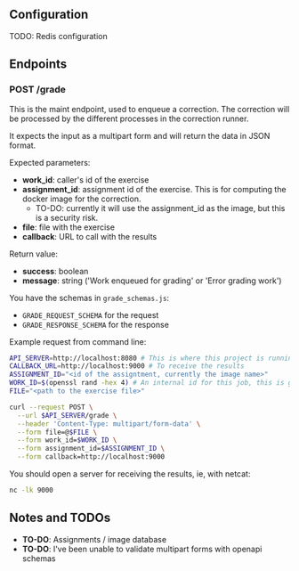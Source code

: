 
## Configuration

TODO: Redis configuration

## Endpoints

### POST /grade

This is the maint endpoint, used to enqueue a correction. The correction will be processed by the different processes in the correction runner.

It expects the input as a multipart form and will return the data in JSON format.

Expected parameters:
- **work_id**: caller's id of the exercise
- **assignment_id**: assignment id of the exercise. This is for computing the docker image for the correction.
  - TO-DO: currently it will use the assignment_id as the image, but this is a security risk.
- **file**: file with the exercise
- **callback**: URL to call with the results

Return value:
- **success**: boolean
- **message**: string ('Work enqueued for grading' or 'Error grading work')

You have the schemas in `grade_schemas.js`:
  - `GRADE_REQUEST_SCHEMA` for the request
  - `GRADE_RESPONSE_SCHEMA` for the response


Example request from command line:

```sh
API_SERVER=http://localhost:8080 # This is where this project is running
CALLBACK_URL=http://localhost:9000 # To receive the results
ASSIGNMENT_ID="<id of the assigntment, currently the image name>"
WORK_ID=$(openssl rand -hex 4) # An internal id for this job, this is generating a random one
FILE="<path to the exercise file>"

curl --request POST \
  --url $API_SERVER/grade \
  --header 'Content-Type: multipart/form-data' \
  --form file=@$FILE \
  --form work_id=$WORK_ID \
  --form assignment_id=$ASSIGNMENT_ID \
  --form callback=http://localhost:9000
```

You should open a server for receiving the results, ie, with netcat:
```sh
nc -lk 9000
```

## Notes and TODOs
- **TO-DO**: Assignments / image database
- **TO-DO**: I've been unable to validate multipart forms with openapi schemas
